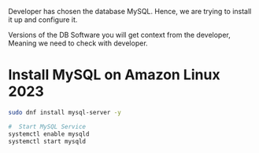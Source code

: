 Developer has chosen the database MySQL. Hence, we are trying to install it up and configure it.

Versions of the DB Software you will get context from the developer, Meaning we need to check with developer.

# Install MySQL on Amazon Linux 2023

```bash
sudo dnf install mysql-server -y

#  Start MySQL Service
systemctl enable mysqld
systemctl start mysqld